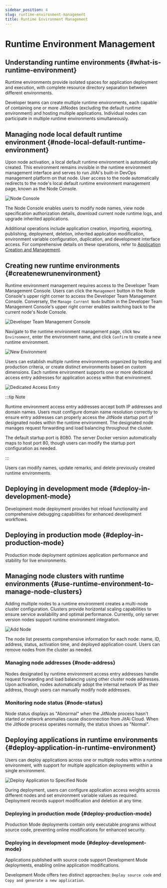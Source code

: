 ```yaml
---
sidebar_position: 4
slug: runtime-environment-management
title: Runtime Environment Management
---
```


# Runtime Environment Management
## Understanding runtime environments {#what-is-runtime-environment}
Runtime environments provide isolated spaces for application deployment and execution, with complete resource directory separation between different environments.

Developer teams can create multiple runtime environments, each capable of containing one or more JitNodes (excluding the default runtime environment) and hosting multiple applications. Individual nodes can participate in multiple runtime environments simultaneously.

## Managing node local default runtime environment {#node-local-default-runtime-environment}
Upon node activation, a local default runtime environment is automatically created. This environment remains invisible in the runtime environment management interface and serves to run JitAi's built-in DevOps management platform on that node. User access to the node automatically redirects to the node's local default runtime environment management page, known as the Node Console.

![Node Console](./img/4/node-console.png "Node Console")

The Node Console enables users to modify node names, view node specification authorization details, download current node runtime logs, and upgrade inherited applications.

Additional operations include application creation, importing, exporting, publishing, deployment, deletion, inherited application modification, environment variable configuration, duplication, and development interface access. For comprehensive details on these operations, refer to [Application Creation and Management](../creating-and-publishing-applications/creating-and-deploying-applications).

## Creating new runtime environments {#createnewrunenvironment}
Runtime environment management requires access to the Developer Team Management Console. Users can click the `Management` button in the Node Console's upper right corner to access the Developer Team Management Console. Conversely, the `Manage Current Node` button in the Developer Team Management Console's upper right corner enables switching back to the current node's Node Console.

![Developer Team Management Console](./img/4/organization-management-console.png "Developer Team Management Console")

Navigate to the runtime environment management page, click `New Environment`, enter the environment name, and click    `Confirm` to create a new runtime environment.

![New Environment](./img/4/create-runtime-environment.png "New Environment")

Users can establish multiple runtime environments organized by testing and production criteria, or create distinct environments based on custom dimensions. Each runtime environment supports one or more dedicated access entry addresses for application access within that environment.

![Dedicated Access Entry](./img/4/configure-dedicated-access-entry.png "Dedicated Access Entry")

:::tip Note

Runtime environment access entry addresses accept both IP addresses and domain names. Users must configure domain name resolution correctly to ensure entry addresses can properly access the JitNode startup port of designated nodes within the runtime environment. The designated node manages request forwarding and load balancing throughout the cluster.

The default startup port is 8080. The server Docker version automatically maps to host port 80, though users can modify the startup port configuration as needed.

:::

Users can modify names, update remarks, and delete previously created runtime environments.

## Deploying in development mode {#deploy-in-development-mode}
Development mode deployment provides hot reload functionality and comprehensive debugging capabilities for enhanced development workflows.

## Deploying in production mode {#deploy-in-production-mode}
Production mode deployment optimizes application performance and stability for live environments.

## Managing node clusters with runtime environments {#use-runtime-environment-to-manage-node-clusters}
Adding multiple nodes to a runtime environment creates a multi-node cluster configuration. Clusters provide horizontal scaling capabilities to ensure service availability and optimal performance. Currently, only server version nodes support runtime environment integration.

![Add Node](./img/4/add-node.png "Add Node")

The node list presents comprehensive information for each node: name, ID, address, status, activation time, and deployed application count. Users can remove nodes from the cluster as needed.

### Managing node addresses {#node-address}
Nodes designated by runtime environment access entry addresses handle request forwarding and load balancing using other cluster node addresses. Upon activation, nodes automatically adopt the internal network IP as their address, though users can manually modify node addresses.

### Monitoring node status {#node-status}
Node status displays as "Abnormal" when the JitNode process hasn't started or network anomalies cause disconnection from JitAi Cloud. When the JitNode process operates normally, the status shows as "Normal".

## Deploying applications in runtime environments {#deploy-application-in-runtime-environment}
Users can deploy applications across one or multiple nodes within a runtime environment, with support for multiple application deployments within a single environment.

![Deploy Application to Specified Node](./img/4/deploy-application-to-specified-node.png "Deploy Application to Specified Node")

During deployment, users can configure application access weights across different nodes and set environment variable values as required. Deployment records support modification and deletion at any time.

### Deploying in production mode {#deploy-production-mode} 
Production Mode deployments contain only executable programs without source code, preventing online modifications for enhanced security.

### Deploying in development mode {#deploy-development-mode} 
Applications published with source code support Development Mode deployments, enabling online application modifications.

Development Mode offers two distinct approaches: `Deploy source code` and `Copy and generate a new application`.
